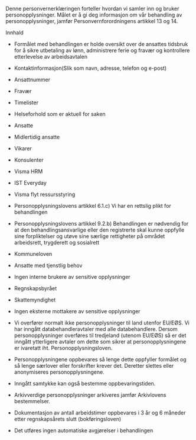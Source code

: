 <!-- title: Timeregistrering -->


  

Denne personvernerklæringen forteller hvordan vi samler inn og bruker personopplysninger. Målet er å gi deg informasjon om vår behandling av personopplysninger, jamfør Personvernforordningens artikkel 13 og 14.

  

Innhald

*   Formålet med behandlingen er holde oversikt over de ansattes tidsbruk for å sikre utbetaling av lønn, administrere ferie og fravær og kontrollere etterlevelse av arbeidsavtalen  
    
*   Kontaktinformasjon(Slik som navn, adresse, telefon og e-post)  
    
*   Ansattnummer  
    
*   Fravær  
    
*   Timelister  
    
*   Helseforhold som er aktuell for saken  
    
*   Ansatte  
    
*   Midlertidig ansatte  
    
*   Vikarer  
    
*   Konsulenter  
    
*   Visma HRM  
    
*   IST Everyday  
    
*   Visma flyt ressursstyring  
    
*   Personopplysningslovens artikkel 6.1.c) Vi har en rettslig plikt for behandlingen  
    
*   Personopplysningslovens artikkel 9.2.b) Behandlingen er nødvendig for at den behandlingsansvarlige eller den registrerte skal kunne oppfylle sine forpliktelser og utøve sine særlige rettigheter på området arbeidsrett, trygderett og sosialrett  
    
*   Kommuneloven  
    
*   Ansatte med tjenstlig behov  
    
*   Ingen interne brukere av sensitive opplysninger  
    
*   Regnskapsbyrået  
    
*   Skattemyndighet  
    
*   Ingen eksterne mottakere av sensitive opplysninger  
    
*   Vi overfører normalt ikke personopplysninger til land utenfor EU/EØS. Vi har inngått databehandleravtaler med alle databehandlere. Dersom personopplysninger overføres til tredjeland (utenom EU/EØS) så er det inngått ytterligere avtaler om dette som sikrer at personopplysningene er ivaretatt iht. Personopplysningsloven.  
    
*   Personopplysningene oppbevares så lenge dette oppfyller formålet og så lenge særlover eller forskrifter krever det. Deretter slettes eller anonymiseres personopplysningene.  
    
*   Inngått samtykke kan også bestemme oppbevaringstiden.  
    
*   Arkivverdige personopplysninger arkiveres jamfør Arkivlovens bestemmelser.  
    
*   Dokumentasjon av antall arbeidstimer oppbevares i 3 år og 6 måneder etter regnskapsårets slutt (bokføringsloven)  
    
*   Det utføres ingen automatiske avgjørelser i behandlingen